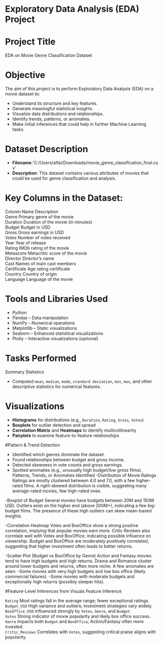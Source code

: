 # Exploratory Data Analysis (EDA) Project

# Project Title
EDA on Movie Genre Classification Dataset

# Objective
The aim of this project is to perform Exploratory Data Analysis (EDA) on a movie dataset to:
- Understand its structure and key features.
- Generate meaningful statistical insights.
- Visualize data distributions and relationships.
- Identify trends, patterns, or anomalies.
- Make initial inferences that could help in further Machine Learning tasks.

# Dataset Description
- **Filename**:'C:/Users/alfai/Downloads/movie_genre_classification_final.csv'
- **Description**: This dataset contains various attributes of movies that could be used for genre classification and analysis.

# Key Columns in the Dataset:
Column Name     Description                                 
Genre           Primary genre of the movie                  
Duration        Duration of the movie (in minutes)          
Budget          Budget in USD                               
Gross           Gross earnings in USD                       
Votes           Number of votes received                    
Year            Year of release                             
Rating          IMDb rating of the movie                    
Metascore       Metacritic score of the movie               
Director        Director’s name                             
Cast            Names of main cast members                  
Certificate     Age rating certificate                      
Country         Country of origin                           
Language        Language of the movie                      

# Tools and Libraries Used
- *Python*
- Pandas – Data manipulation
- NumPy – Numerical operations
- Matplotlib – Static visualizations
- Seaborn – Enhanced statistical visualizations
- Plotly – Interactive visualizations (optional)

# Tasks Performed
 Summary Statistics
- Computed `mean`, `median`, `mode`, `standard deviation`, `min`, `max`, and other descriptive statistics for numerical features.

# Visualizations
- **Histograms** for distributions (e.g., `Duration`, `Rating`, `Gross`, `Votes`)
- **Boxplots** for outlier detection and spread
- **Correlation Matrix** and **Heatmaps** to identify multicollinearity
- **Pairplots** to examine feature-to-feature relationships

#Pattern & Trend Detection
- Identified which genres dominate the dataset.
- Found relationships between budget and gross income.
- Detected skewness in vote counts and gross earnings.
- Spotted anomalies (e.g., unusually high budget/low gross films).
  Patterns, Trends, or Anomalies Identified
-Distribution of Movie Ratings
Ratings are mostly clustered between 4.0 and 7.0, with a few higher-rated films.
A right-skewed distribution is visible, suggesting many average-rated movies, few high-rated ones.

-Boxplot of Budget
Several movies have budgets between 20M and 150M USD.
Outliers exist on the higher end (above 200M+), indicating a few big-budget films.
The presence of these high outliers can skew mean-based insights.

-Correlation Heatmap
Votes and BoxOffice show a strong positive correlation, implying that popular movies earn more.
Critic Reviews also correlate well with Votes and BoxOffice, indicating possible influence on viewership.
Budget and BoxOffice are moderately positively correlated, suggesting that higher investment often leads to better returns.

-Scatter Plot (Budget vs BoxOffice by Genre)
Action and Fantasy movies tend to have high budgets and high returns.
Drama and Romance cluster around lower budgets and returns, often more niche.
A few anomalies are seen:
-Some movies with very high budgets and low box office (likely commercial failures).
-Some movies with moderate budgets and exceptionally high returns (possibly sleeper hits).

#Feature-Level Inferences from Visuals
 Feature           Inference                      

 `Rating`           Most ratings fall in the average range; fewer exceptional ratings.          
 `Budget_USD`       High variance and outliers; investment strategies vary widely.              
 `BoxOffice_USD`    Influenced strongly by `Votes`, `Genre`, and `Budget`.                      
 `Votes`            Strong indicator of movie popularity and likely box office success.         
 `Genre`            Impacts both `Budget` and `BoxOffice`; Action/Fantasy often more invested.  
 `Critic_Reviews`   Correlates with `Votes`, suggesting critical praise aligns with popularity. 

